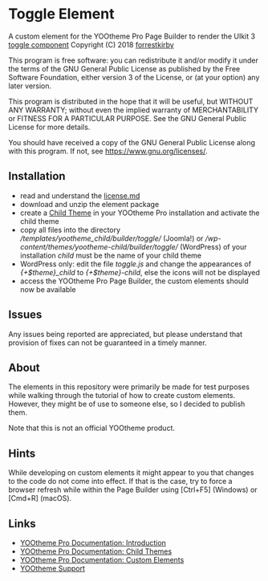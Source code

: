 # Toggle Element

A custom element for the YOOtheme Pro Page Builder to render the UIkit 3 [toggle component](https://getuikit.com/docs/toggle)
Copyright (C) 2018 [forrestkirby](https://github.com/forrestkirby)

This program is free software: you can redistribute it and/or modify
it under the terms of the GNU General Public License as published by
the Free Software Foundation, either version 3 of the License, or
(at your option) any later version.

This program is distributed in the hope that it will be useful,
but WITHOUT ANY WARRANTY; without even the implied warranty of
MERCHANTABILITY or FITNESS FOR A PARTICULAR PURPOSE. See the
GNU General Public License for more details.

You should have received a copy of the GNU General Public License
along with this program. If not, see <https://www.gnu.org/licenses/>.

## Installation

- read and understand the [license.md](https://www.gnu.org/licenses/gpl-3.0)
- download and unzip the element package
- create a [Child Theme](https://yootheme.com/support/yootheme-pro/joomla/child-themes) in your YOOtheme Pro installation and activate the child theme
- copy all files into the directory _/templates/yootheme_child/builder/toggle/_ (Joomla!) or _/wp-content/themes/yootheme-child/builder/toggle/_ (WordPress) of your installation
	_child_ must be the name of your child theme
- WordPress only: edit the file _toggle.js_ and change the appearances of _{+$theme}\_child_ to _{+$theme}-child_, else the icons will not be displayed
- access the YOOtheme Pro Page Builder, the custom elements should now be available

## Issues

Any issues being reported are appreciated, but please understand that provision of fixes can not be guaranteed in a timely manner.

## About

The elements in this repository were primarily be made for test purposes while walking through the tutorial of how to create custom elements. However, they might be of use to someone else, so I decided to publish them.

Note that this is not an official YOOtheme product.

## Hints

While developing on custom elements it might appear to you that changes to the code do not come into effect. If that is the case, try to force a browser refresh while within the Page Builder using \[Ctrl+F5\] (Windows) or \[Cmd+R\] (macOS).

## Links

- [YOOtheme Pro Documentation: Introduction](https://yootheme.com/support/yootheme-pro/joomla/introduction)
- [YOOtheme Pro Documentation: Child Themes](https://yootheme.com/support/yootheme-pro/joomla/child-themes)
- [YOOtheme Pro Documentation: Custom Elements](https://yootheme.com/support/yootheme-pro/joomla/custom-elements)
- [YOOtheme Support](https://yootheme.com/support)
